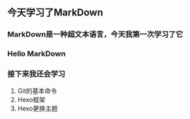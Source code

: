 ## 今天学习了MarkDown
### MarkDown是一种超文本语言，今天我第一次学习了它
### Hello MarkDown
### 接下来我还会学习
1. Git的基本命令
2. Hexo框架
3. Hexo更换主题
